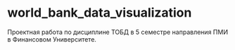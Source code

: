 # world_bank_data_visualization
Проектная работа по дисциплине ТОБД в 5 семестре направления ПМИ в Финансовом Университете.
